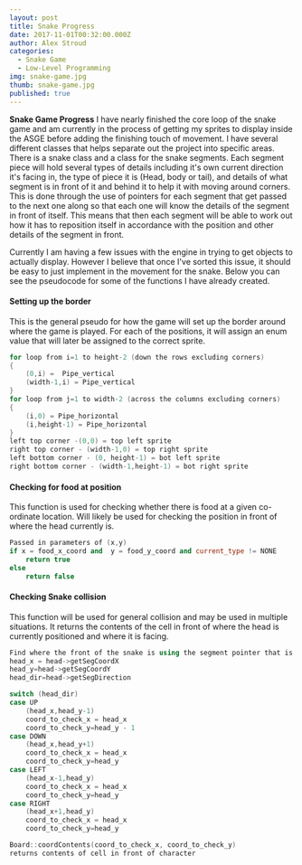 ```yaml
---
layout: post
title: Snake Progress
date: 2017-11-01T00:32:00.000Z
author: Alex Stroud
categories:
  - Snake Game
  - Low-Level Programming
img: snake-game.jpg
thumb: snake-game.jpg
published: true
---
```


<b>Snake Game Progress</b>
I have nearly finished the core loop of the snake game and am currently in the process of getting my sprites to display inside the ASGE before adding the finishing touch of movement. I have several different classes that helps separate out the project into specific areas. There is a snake class and a class for the snake segments. Each segment piece will hold several types of details including it's own current direction it's facing in, the type of piece it is (Head, body or tail), and details of what segment is in front of it and behind it to help it with moving around corners. This is done through the use of pointers for each segment that get passed to the next one along so that each one will know the details of the segment in front of itself. This means that then each segment will be able to work out how it has to reposition itself in accordance with the position and other details of the segment in front.

Currently I am having a few issues with the engine in trying to get objects to actually display. However I believe that once I've sorted this issue, it should be easy to just implement in the movement for the snake. Below you can see the pseudocode for some of the functions I have already created.

#### Setting up the border
This is the general pseudo for how the game will set up the border around where the game is played. For each of the positions, it will assign an enum value that will later be assigned to the correct sprite.
```C++
for loop from i=1 to height-2 (down the rows excluding corners)
{
	(0,i) =  Pipe_vertical
	(width-1,i) = Pipe_vertical
}
for loop from j=1 to width-2 (across the columns excluding corners)
{
	(i,0) = Pipe_horizontal
	(i,height-1) = Pipe_horizontal 
}
left top corner -(0,0) = top left sprite 
right top corner - (width-1,0) = top right sprite
left bottom corner - (0, height-1) = bot left sprite
right bottom corner - (width-1,height-1) = bot right sprite
```

#### Checking for food at position
This function is used for checking whether there is food at a given co-ordinate location. Will likely be used for checking the position in front of where the head currently is.
```C++
Passed in parameters of (x,y)
if x = food_x_coord and  y = food_y_coord and current_type != NONE
	return true
else
	return false
```

#### Checking Snake collision
This function will be used for general collision and may be used in multiple situations. It returns the contents of the cell in front of where the head is currently positioned and where it is facing.
```C++
Find where the front of the snake is using the segment pointer that is part of the class (pointing to the head of the snake)
head_x = head->getSegCoordX
head_y=head->getSegCoordY
head_dir=head->getSegDirection

switch (head_dir)
case UP
	(head_x,head_y-1)
	coord_to_check_x = head_x
	coord_to_check_y=head_y - 1
case DOWN
	(head_x,head_y+1)
	coord_to_check_x = head_x
	coord_to_check_y=head_y
case LEFT
	(head_x-1,head_y)
	coord_to_check_x = head_x
	coord_to_check_y=head_y
case RIGHT
	(head_x+1,head_y)
	coord_to_check_x = head_x
	coord_to_check_y=head_y

Board::coordContents(coord_to_check_x, coord_to_check_y)
returns contents of cell in front of character
```
